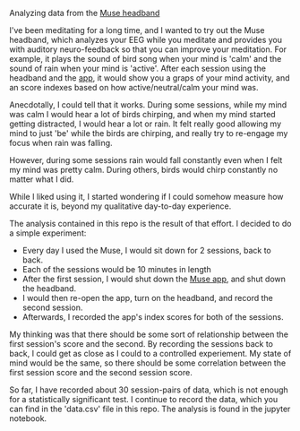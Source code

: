Analyzing data from the [Muse headband](https://choosemuse.com/)

I've been meditating for a long time, and I wanted to try out the Muse headband, which analyzes your EEG while you meditate and provides you with auditory neuro-feedback so that you can improve your meditation. For example, it plays the sound of bird song when your mind is 'calm' and the sound of rain when your mind is 'active'. After each session using the headband and the [app](https://play.google.com/store/apps/details?id=com.interaxon.muse&hl=en_CA), it would show you a graps of your mind activity, and an score indexes based on how active/neutral/calm your mind was.

Anecdotally, I could tell that it works. During some sessions, while my mind was calm I would hear a lot of birds chirping, and when my mind started getting distracted, I would hear a lot or rain. It felt really good allowing my mind to just 'be' while the birds are chirping, and really try to re-engage my focus when rain was falling.

However, during some sessions rain would fall constantly even when I felt my mind was pretty calm. During others, birds would chirp constantly no matter what I did.

While I liked using it, I started wondering if I could somehow measure how accurate it is, beyond my qualitative day-to-day experience.

The analysis contained in this repo is the result of that effort. I decided to do a simple experiment:

- Every day I used the Muse, I would sit down for 2 sessions, back to back.
- Each of the sessions would be 10 minutes in length
- After the first session, I would shut down the [Muse app](https://play.google.com/store/apps/details?id=com.interaxon.muse&hl=en_CA), and shut down the headband.
- I would then re-open the app, turn on the headband, and record the second session.
- Afterwards, I recorded the app's index scores for both of the sessions.

My thinking was that there should be some sort of relationship between the first session's score and the second. By recording the sessions back to back, I could get as close as I could to a controlled experiement. My state of mind would be the same, so there should be some correlation between the first session score and the second session score.

So far, I have recorded about 30 session-pairs of data, which is not enough for a statistically significant test. I continue to record the data, which you can find in the 'data.csv' file in this repo. The analysis is found in the jupyter notebook.

